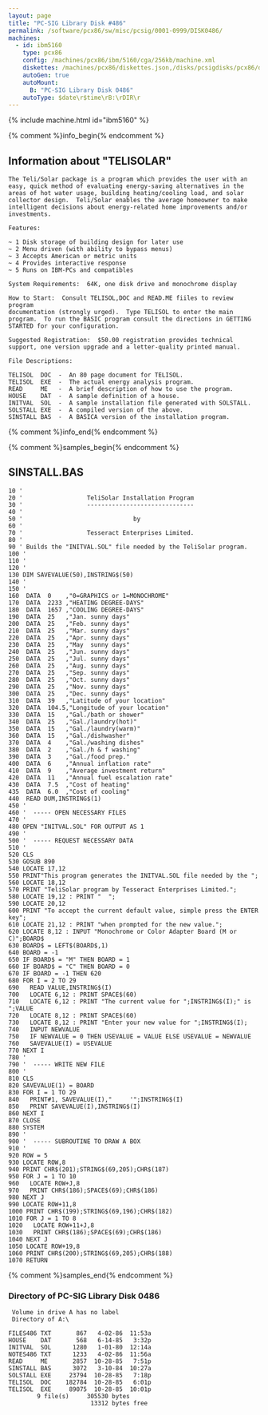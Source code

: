 ```yaml
---
layout: page
title: "PC-SIG Library Disk #486"
permalink: /software/pcx86/sw/misc/pcsig/0001-0999/DISK0486/
machines:
  - id: ibm5160
    type: pcx86
    config: /machines/pcx86/ibm/5160/cga/256kb/machine.xml
    diskettes: /machines/pcx86/diskettes.json,/disks/pcsigdisks/pcx86/diskettes.json
    autoGen: true
    autoMount:
      B: "PC-SIG Library Disk 0486"
    autoType: $date\r$time\rB:\rDIR\r
---
```


{% include machine.html id="ibm5160" %}

{% comment %}info_begin{% endcomment %}

## Information about "TELISOLAR"

    The Teli/Solar package is a program which provides the user with an
    easy, quick method of evaluating energy-saving alternatives in the
    areas of hot water usage, building heating/cooling load, and solar
    collector design.  Teli/Solar enables the average homeowner to make
    intelligent decisions about energy-related home improvements and/or
    investments.
    
    Features:
    
    ~ 1 Disk storage of building design for later use
    ~ 2 Menu driven (with ability to bypass menus)
    ~ 3 Accepts American or metric units
    ~ 4 Provides interactive response
    ~ 5 Runs on IBM-PCs and compatibles
    
    System Requirements:  64K, one disk drive and monochrome display
    
    How to Start:  Consult TELISOL,DOC and READ.ME fiiles to review program
    documentation (strongly urged).  Type TELISOL to enter the main
    program.  To run the BASIC program consult the directions in GETTING
    STARTED for your configuration.
    
    Suggested Registration:  $50.00 registration provides technical
    support, one version upgrade and a letter-quality printed manual.
    
    File Descriptions:
    
    TELISOL  DOC  -  An 80 page document for TELISOL.
    TELISOL  EXE  -  The actual energy analysis program.
    READ     ME   -  A brief description of how to use the program.
    HOUSE    DAT  -  A sample definition of a house.
    INITVAL  SOL  -  A sample installation file generated with SOLSTALL.
    SOLSTALL EXE  -  A compiled version of the above.
    SINSTALL BAS  -  A BASICA version of the installation program.
{% comment %}info_end{% endcomment %}

{% comment %}samples_begin{% endcomment %}

## SINSTALL.BAS

```bas
10 '
20 '                  TeliSolar Installation Program
30 '                  ------------------------------
40 '
50 '                               by
60 '
70 '                  Tesseract Enterprises Limited.
80 '
90 ' Builds the "INITVAL.SOL" file needed by the TeliSolar program.
100 '
110 '
120 '
130 DIM SAVEVALUE(50),INSTRING$(50)
140 '
150 '
160  DATA  0    ,"0=GRAPHICS or 1=MONOCHROME"
170  DATA  2233 ,"HEATING DEGREE-DAYS"
180  DATA  1657 ,"COOLING DEGREE-DAYS"
190  DATA  25   ,"Jan. sunny days"
200  DATA  25   ,"Feb. sunny days"
210  DATA  25   ,"Mar. sunny days"
220  DATA  25   ,"Apr. sunny days"
230  DATA  25   ,"May  sunny days"
240  DATA  25   ,"Jun. sunny days"
250  DATA  25   ,"Jul. sunny days"
260  DATA  25   ,"Aug. sunny days"
270  DATA  25   ,"Sep. sunny days"
280  DATA  25   ,"Oct. sunny days"
290  DATA  25   ,"Nov. sunny days"
300  DATA  25   ,"Dec. sunny days"
310  DATA  39   ,"Latitude of your location"
320  DATA  104.5,"Longitude of your location"
330  DATA  15   ,"Gal./bath or shower"
340  DATA  25   ,"Gal./laundry(hot)"
350  DATA  15   ,"Gal./laundry(warm)"
360  DATA  15   ,"Gal./dishwasher"
370  DATA  4    ,"Gal./washing dishes"
380  DATA  2    ,"Gal./h & f washing"
390  DATA  3    ,"Gal./food prep."
400  DATA  6    ,"Annual inflation rate"
410  DATA  9    ,"Average investment return"
420  DATA  11   ,"Annual fuel escalation rate"
430  DATA  7.5  ,"Cost of heating"
435  DATA  6.0  ,"Cost of cooling"
440  READ DUM,INSTRING$(1)
450 '
460 '  ----- OPEN NECESSARY FILES
470 '
480 OPEN "INITVAL.SOL" FOR OUTPUT AS 1
490 '
500 '  ----- REQUEST NECESSARY DATA
510 '
520 CLS
530 GOSUB 890
540 LOCATE 17,12
550 PRINT"This program generates the INITVAL.SOL file needed by the ";
560 LOCATE 18,12
570 PRINT "TeliSolar program by Tesseract Enterprises Limited.";
580 LOCATE 19,12 : PRINT "  ";
590 LOCATE 20,12
600 PRINT "To accept the current default value, simple press the ENTER key";
610 LOCATE 21,12 : PRINT "when prompted for the new value.";
620 LOCATE 8,12 : INPUT "Monochrome or Color Adapter Board (M or C)";BOARD$
630 BOARD$ = LEFT$(BOARD$,1)
640 BOARD = -1
650 IF BOARD$ = "M" THEN BOARD = 1
660 IF BOARD$ = "C" THEN BOARD = 0
670 IF BOARD = -1 THEN 620
680 FOR I = 2 TO 29
690   READ VALUE,INSTRING$(I)
700   LOCATE 6,12 : PRINT SPACE$(60)
710   LOCATE 6,12 : PRINT "The current value for ";INSTRING$(I);" is ";VALUE
720   LOCATE 8,12 : PRINT SPACE$(60)
730   LOCATE 8,12 : PRINT "Enter your new value for ";INSTRING$(I);
740   INPUT NEWVALUE
750   IF NEWVALUE = 0 THEN USEVALUE = VALUE ELSE USEVALUE = NEWVALUE
760   SAVEVALUE(I) = USEVALUE
770 NEXT I
780 '
790 '  ----- WRITE NEW FILE
800 '
810 CLS
820 SAVEVALUE(1) = BOARD
830 FOR I = 1 TO 29
840   PRINT#1, SAVEVALUE(I),"     '";INSTRING$(I)
850   PRINT SAVEVALUE(I),INSTRING$(I)
860 NEXT I
870 CLOSE
880 SYSTEM
890 '
900 '  ----- SUBROUTINE TO DRAW A BOX
910 '
920 ROW = 5
930 LOCATE ROW,8
940 PRINT CHR$(201);STRING$(69,205);CHR$(187)
950 FOR J = 1 TO 10
960   LOCATE ROW+J,8
970   PRINT CHR$(186);SPACE$(69);CHR$(186)
980 NEXT J
990 LOCATE ROW+11,8
1000 PRINT CHR$(199);STRING$(69,196);CHR$(182)
1010 FOR J = 1 TO 8
1020   LOCATE ROW+11+J,8
1030   PRINT CHR$(186);SPACE$(69);CHR$(186)
1040 NEXT J
1050 LOCATE ROW+19,8
1060 PRINT CHR$(200);STRING$(69,205);CHR$(188)
1070 RETURN
```

{% comment %}samples_end{% endcomment %}

### Directory of PC-SIG Library Disk 0486

     Volume in drive A has no label
     Directory of A:\

    FILES486 TXT       867   4-02-86  11:53a
    HOUSE    DAT       568   6-14-85   3:32p
    INITVAL  SOL      1280   1-01-80  12:14a
    NOTES486 TXT      1233   4-02-86  11:56a
    READ     ME       2857  10-28-85   7:51p
    SINSTALL BAS      3072   3-10-84  10:27a
    SOLSTALL EXE     23794  10-28-85   7:18p
    TELISOL  DOC    182784  10-28-85   6:01p
    TELISOL  EXE     89075  10-28-85  10:01p
            9 file(s)     305530 bytes
                           13312 bytes free
